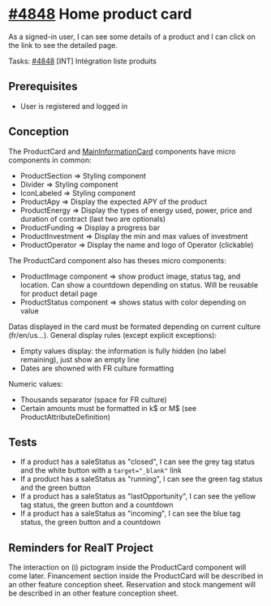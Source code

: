 # [#4848](https://dev.azure.com/coexya-dgl/RealT.CSM/_workitems/edit/4848/) Home product card

As a signed-in user, I can see some details of a product and I can click on the link to see the detailed page.

Tasks:
[#4848](https://dev.azure.com/coexya-dgl/RealT.CSM/_workitems/edit/4848) [INT] Intégration liste produits

## Prerequisites

- User is registered and logged in

## Conception

The ProductCard and [MainInformationCard](./0004-main-information-card.md) components have micro components in common:

- ProductSection => Styling component
- Divider => Styling component
- IconLabeled => Styling component
- ProductApy => Display the expected APY of the product
- ProductEnergy => Display the types of energy used, power, price and duration of contract (last two are optionals)
- ProductFunding => Display a progress bar
- ProductInvestment => Display the min and max values of investment
- ProductOperator => Display the name and logo of Operator (clickable)

The ProductCard component also has theses micro components:

- ProductImage component => show product image, status tag, and location. Can show a countdown depending on status. Will be reusable for product detail page
- ProductStatus component => shows status with color depending on value

Datas displayed in the card must be formated depending on current culture (fr/en/us...).
General display rules (except explicit exceptions):

- Empty values display: the information is fully hidden (no label remaining), just show an empty line
- Dates are showned with FR culture formatting

Numeric values:

- Thousands separator (space for FR culture)
- Certain amounts must be formatted in k$ or M$ (see ProductAttributeDefinition)

## Tests

- If a product has a saleStatus as "closed", I can see the grey tag status and the white button with a `target="_blank"` link
- If a product has a saleStatus as "running", I can see the green tag status and the green button
- If a product has a saleStatus as "lastOpportunity", I can see the yellow tag status, the green button and a countdown
- If a product has a saleStatus as "incoming", I can see the blue tag status, the green button and a countdown

## Reminders for RealT Project

The interaction on (i) pictogram inside the ProductCard component will come later.
Financement section inside the ProductCard will be described in an other feature conception sheet.
Reservation and stock mangement will be described in an other feature conception sheet.
